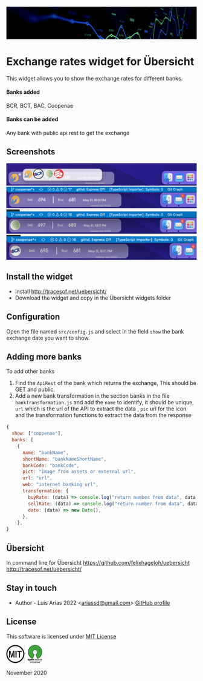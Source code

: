 ![](assets/header.png)

# Exchange rates widget for Übersicht

This widget allows you to show the exchange rates for different banks.

#### Banks added

BCR, BCT, BAC, Coopenae

#### Banks can be added

Any bank with public api rest to get the exchange

## Screenshots

![](assets/bank-switch-screen.png)
![](assets/coopenae-screen.png)
![](assets/bct-screen.png)
![](assets/bcr-screen.png)

## Install the widget

- install http://tracesof.net/uebersicht/
- Download the widget and copy in the Übersicht widgets folder

## Configuration

Open the file named `src/config.js` and select in the field `show` the bank exchange date you want to show.

## Adding more banks

To add other banks

1. Find the `ApiRest` of the bank which returns the exchange, This should be GET and public.
2. Add a new bank transformation in the section banks in the file `bankTransformation.js` and add the `name` to identify, it should be unique, `url` which is the url of the API to extract the data , `pic` url for the icon and the transformation functions to extract the data from the response

```js
{
  show: ["coopenae"],
  banks: [
    {
      name: "bankName",
      shortName: "bankNameShortName",
      bankCode: "bankCode",
      pict: "image from assets or external url",
      url: "url",
      web: "internet banking url",
      transformation: {
        buyRate: (data) => console.log("return number from data", data),
        sellRate: (data) => console.log("return number from data", data),,
        date: (data) => new Date(),
      },
    },
}
```

## Übersicht

In command line for Übersicht
https://github.com/felixhageloh/uebersicht
http://tracesof.net/uebersicht/

## Stay in touch

- Author - Luis Arias 2022 <<ariassd@gmail.com>>
  [GitHub profile](https://github.com/ariassd)

## License

This software is licensed under [MIT License](LICENSE)

![](assets/MIT.png) ![](assets/open-source.png)

November 2020
